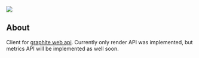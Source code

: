 <div class="badges">
    <a href="https://travis-ci.org/lorehov/graphite-api-client">
        <img src="https://travis-ci.org/lorehov/graphite-api-client.svg?branch=master">
    </a>
</div>


## About

Client for [graphite web api](http://graphite-api.readthedocs.io/en/latest/api.html). Currently only render API was implemented,
but metrics API will be implemented as well soon. 

